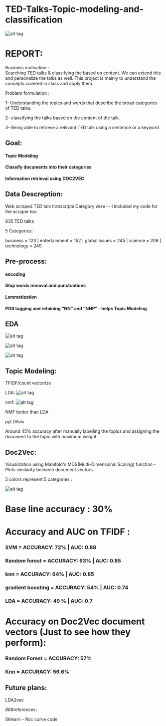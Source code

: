# TED-Talks-Topic-modeling-and-classification

![alt tag](images/img.png)

# REPORT:

Business motivation :  
Searching TED talks & classifying the based on content. We can extend this and personalize the talks as well. This project is mainly to understand the concepts covered in class and apply them.

Problem formulation :

1- Understanding the topics and words that describe the broad categories of TED talks.

2- classifying the talks based on the content of the talk.

3- Being able to retrieve a relevant TED talk using a sentence or a keyword



## Goal:

#### Topic Modeling 

#### Classify documents into their categories

#### Information retrieval using DOC2VEC

## Data Descreption:

Web scraped TED talk transcripts Category wise  -- I included my code for the scraper too.

835 TED talks 

5 Categories: 

business = 123 |
entertainment = 152 |
global issues = 245 |
science = 209 |
technology = 249

## Pre-process:

#### encoding

#### Stop words removal and punctuations

#### Lemmatization

#### POS tagging and retaining “NN” and “NNP” -  helps Topic Modeling

## EDA

![alt tag](images/eda_1.png)

![alt tag](images/eda_2.png)

![alt tag](images/eda_wc.png)

## Topic Modeling:
TFIDF/count vectorize 

LDA:
![alt tag](images/LDA_clusters.png)

nmf:
![alt tag](images/NMF_clusters.png)

NMF better than LDA

pyLDAvis

Around 45% accuracy after manually labelling the topics and assigning the document to the topic with maximum weight 

## Doc2Vec:

Visualization using Manifold's MDS(Multi-Dimensional Scaling) function - Plots similarity between document vectors.

5 colors represent 5 categories :

![alt tag](images/doc2vec.png)



# Base line accuracy : 30%

# Accuracy and AUC on TFIDF :

### SVM = ACCURACY: 72% | AUC: 0.88

### Random forest = ACCURACY: 63% | AUC: 0.85

### knn = ACCURACY: 64% | AUC: 0.85

### gradient boosting = ACCURACY: 54% | AUC: 0.74

### LDA = ACCURACY: 49 % | AUC: 0.7 

# Accuracy on Doc2Vec document vectors (Just to see how they perform):

### Random Forest =  ACCURACY: 57%

### Knn = ACCURACY: 56.6%

## Future plans:

LDA2vec



###references: 

Sklearn  - Roc curve code



